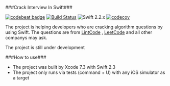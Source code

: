 ###Crack Interview In Swift###

[![codebeat badge](https://codebeat.co/badges/1ea286ea-2808-486a-9c8b-b0a1c81d607f)](https://codebeat.co/projects/github-com-fg0815-swift-lintcode)
[![Build Status](https://travis-ci.org/fg0815/Interview-In-Swift.svg?branch=master)](https://travis-ci.org/fg0815/Interview-In-Swift)
![Swift 2.2.x](https://img.shields.io/badge/Swift-2.2.x-orange.svg)
[![codecov](https://codecov.io/gh/fg0815/Interview-In-Swift/branch/master/graph/badge.svg)](https://codecov.io/gh/fg0815/Interview-In-Swift)

The project is helping developers who are cracking algorithm questions by using Swift. The questions are from [LintCode](http://www.lintcode.com) , [LeetCode](http://www.leetcode.com) and all other companys may ask.

The project is still under development

###How to use###
- The project was built by Xcode 7.3 with Swift 2.3
- The project only runs via tests (command + U) with any iOS simulator as a target

